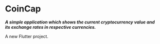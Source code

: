 # CoinCap

***A simple application which shows the current cryptocurrency value and its exchange rates in respective currencies.***

A new Flutter project.
